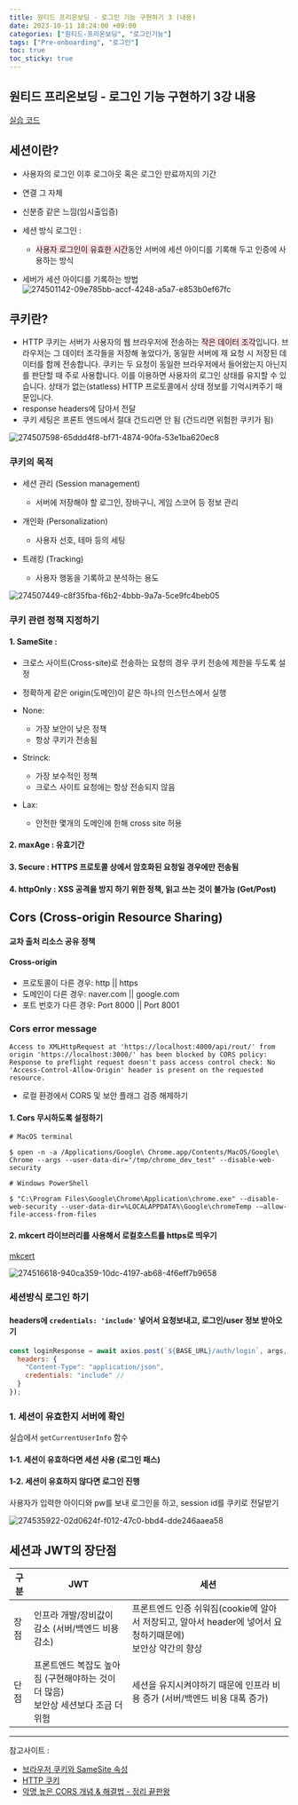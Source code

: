 ```yaml
---
title: 원티드 프리온보딩 - 로그인 기능 구현하기 3 (내용)
date: 2023-10-11 18:24:00 +09:00
categories: ["원티드-프리온보딩", "로그인기능"]
tags: ["Pre-onboarding", "로그인"]
toc: true
toc_sticky: true
---
```


## 원티드 프리온보딩 - 로그인 기능 구현하기 3강 내용

[실습 코드](https://github.com/hyemin12/wanted-pre-onboarding-10-fe-q3)

## 세션이란?

- 사용자의 로그인 이후 로그아웃 혹은 로그인 만료까지의 기간
- 연결 그 자체
- 신분증 같은 느낌(임시출입증)

- 세션 방식 로그인 :

  - <span style="background-color:#ffdce0">사용자 로그인이 유효한 시간</span>동안 서버에 세션 아이디를 기록해 두고 인증에 사용하는 방식

- 세버가 세션 아이디를 기록하는 방법
  ![274501142-09e785bb-accf-4248-a5a7-e853b0ef67fc](https://github.com/hyemin12/hyemin12.github.io/assets/66300732/c9951638-9879-455f-9d31-c99012240978)

## 쿠키란?

- HTTP 쿠키는 서버가 사용자의 웹 브라우저에 전송하는 <span style="background-color:#ffdce0">작은 데이터 조각</span>입니다. 브라우저는 그 데이터 조각들을 저장해 놓았다가, 동일한 서버에 재 요청 시 저장된 데이터를 함께 전송합니다. 쿠키는 두 요청이 동일한 브라우저에서 들어왔는지 아닌지를 판단할 때 주로 사용합니다. 이를 이용하면 사용자의 로그인 상태를 유지할 수 있습니다. 상태가 없는(statless) HTTP 프로토콜에서 상태 정보를 기억시켜주기 때문입니다.
- response headers에 담아서 전달
- 쿠키 세팅은 프론트 엔드에서 절대 건드리면 안 됨 (건드리면 위험한 쿠키가 됨)

![274507598-65ddd4f8-bf71-4874-90fa-53e1ba620ec8](https://github.com/hyemin12/hyemin12.github.io/assets/66300732/bd9f0244-87c5-4add-9cbe-e328c6a789fc)

### 쿠키의 목적

- 세션 관리 (Session management)

  - 서버에 저장해야 할 로그인, 장바구니, 게임 스코어 등 정보 관리

- 개인화 (Personalization)

  - 사용자 선호, 테마 등의 세팅

- 트래킹 (Tracking)
  - 사용자 행동을 기록하고 분석하는 용도

![274507449-c8f35fba-f6b2-4bbb-9a7a-5ce9fc4beb05](https://github.com/hyemin12/hyemin12.github.io/assets/66300732/62d3b431-0bd9-4187-ada4-ec293f3fe5b7)

### 쿠키 관련 정책 지정하기

#### 1. SameSite :

- 크로스 사이트(Cross-site)로 전송하는 요청의 경우 쿠키 전송에 제한을 두도록 설정
- 정확하게 같은 origin(도메인)이 같은 하나의 인스턴스에서 실행

- None:

  - 가장 보안이 낮은 정책
  - 항상 쿠키가 전송됨

- Strinck:

  - 가장 보수적인 정책
  - 크로스 사이트 요청에는 항상 전송되지 않음

- Lax:
  - 안전한 몇개의 도메인에 한해 cross site 허용

#### 2. maxAge : 유효기간

#### 3. Secure : HTTPS 프로토콜 상에서 암호화된 요청일 경우에만 전송됨

#### 4. httpOnly : XSS 공격을 방지 하기 위한 정책, 읽고 쓰는 것이 불가능 (Get/Post)

## Cors (Cross-origin Resource Sharing)

#### 교차 출처 리소스 공유 정책

#### Cross-origin

- 프로토콜이 다른 경우: http || https
- 도메인이 다른 경우: naver.com || google.com
- 포트 번호가 다른 경우: Port 8000 || Port 8001

### Cors error message

```
Access to XMLHttpRequest at 'https://localhost:4000/api/rout/' from origin 'https://localhost:3000/' has been blocked by CORS policy: Response to preflight request doesn't pass access control check: No 'Access-Control-Allow-Origin' header is present on the requested resource.
```

- 로컬 환경에서 CORS 및 보안 플래그 검증 해제하기

#### 1. Cors 무시하도록 설정하기

```shell
# MacOS terminal

$ open -n -a /Applications/Google\ Chrome.app/Contents/MacOS/Google\ Chrome --args --user-data-dir="/tmp/chrome_dev_test" --disable-web-security
```

```shell
# Windows PowerShell

$ "C:\Program Files\Google\Chrome\Application\chrome.exe" --disable-web-security --user-data-dir=%LOCALAPPDATA%\Google\chromeTemp -–allow-file-access-from-files
```

#### 2. mkcert 라이브러리를 사용해서 로컬호스트를 https로 띄우기

[mkcert](https://github.com/FiloSottile/mkcert)

![274516618-940ca359-10dc-4197-ab68-4f6eff7b9658](https://github.com/hyemin12/hyemin12.github.io/assets/66300732/fb6cbad0-5010-4462-b116-719d000fb77d)

### 세션방식 로그인 하기

#### headers에 `credentials: 'include'` 넣어서 요청보내고, 로그인/user 정보 받아오기

```js
const loginResponse = await axios.post(`${BASE_URL}/auth/login`, args, {
  headers: {
    "Content-Type": "application/json",
    credentials: "include" //
  }
});
```

### 1. 세션이 유효한지 서버에 확인

실습에서 `getCurrentUserInfo` 함수

#### 1-1. 세션이 유효하다면 세션 사용 (로그인 패스)

#### 1-2. 세션이 유효하지 않다면 로그인 진행

사용자가 입력한 아이디와 pw를 보내 로그인을 하고, session id를 쿠키로 전달받기

![274535922-02d0624f-f012-47c0-bbd4-dde246aaea58](https://github.com/hyemin12/hyemin12.github.io/assets/66300732/47154a16-eaa6-44f8-ada2-56bb1c6b5183)

## 세션과 JWT의 장단점

| 구분 | JWT                                                                                    | 세션                                                                                                           |
| ---- | -------------------------------------------------------------------------------------- | -------------------------------------------------------------------------------------------------------------- |
| 장점 | 인프라 개발/장비값이 감소 (서버/백엔드 비용 감소)                                      | 프론트엔드 인증 쉬워짐(cookie에 알아서 저장되고, 알아서 header에 넣어서 요청하기때문에)<br/>보안상 약간의 향상 |
| 단점 | 프론트엔드 복잡도 높아짐 (구현해야하는 것이 더 많음)<br/> 보안상 세션보다 조금 더 위험 | 세션을 유지시켜야하기 때문에 인프라 비용 증가 (서버/백엔드 비용 대폭 증가)                                     |

---

참고사이트 :

- [브라우저 쿠키와 SameSite 속성](https://seob.dev/posts/%EB%B8%8C%EB%9D%BC%EC%9A%B0%EC%A0%80-%EC%BF%A0%ED%82%A4%EC%99%80-SameSite-%EC%86%8D%EC%84%B1/)
- [HTTP 쿠키](https://developer.mozilla.org/ko/docs/Web/HTTP/Cookies#secure%EA%B3%BC_httponly_%EC%BF%A0%ED%82%A4)
- [악명 높은 CORS 개념 & 해결법 - 정리 끝판왕](https://inpa.tistory.com/entry/WEB-%F0%9F%93%9A-CORS-%F0%9F%92%AF-%EC%A0%95%EB%A6%AC-%ED%95%B4%EA%B2%B0-%EB%B0%A9%EB%B2%95-%F0%9F%91%8F)
